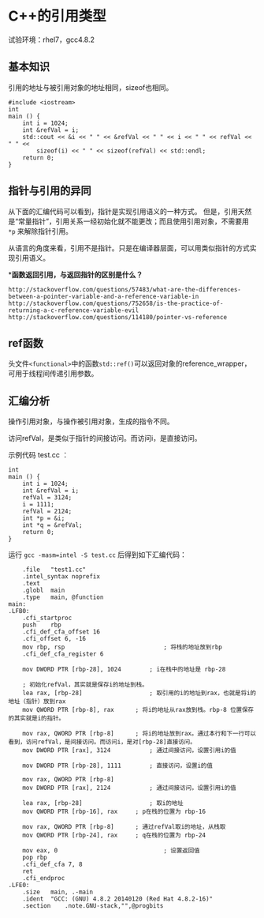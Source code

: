 # C++的引用类型

试验环境：rhel7，gcc4.8.2

## 基本知识

引用的地址与被引用对象的地址相同，sizeof也相同。

	#include <iostream>
	int 
	main () {
		int i = 1024;
		int &refVal = i;
		std::cout << &i << " " << &refVal << " " << i << " " << refVal << " " << 
			sizeof(i) << " " << sizeof(refVal) << std::endl;
		return 0;
	}

## 指针与引用的异同

从下面的汇编代码可以看到，指针是实现引用语义的一种方式。
但是，引用天然是“常量指针”，引用关系一经初始化就不能更改；而且使用引用对象，不需要用 `*p` 来解除指针引用。

从语言的角度来看，引用不是指针。只是在编译器层面，可以用类似指针的方式实现引用语义。

***函数返回引用，与返回指针的区别是什么？**

	http://stackoverflow.com/questions/57483/what-are-the-differences-between-a-pointer-variable-and-a-reference-variable-in
	http://stackoverflow.com/questions/752658/is-the-practice-of-returning-a-c-reference-variable-evil
	http://stackoverflow.com/questions/114180/pointer-vs-reference

## ref函数

头文件`<functional>`中的函数`std::ref()`可以返回对象的reference_wrapper，可用于线程间传递引用参数。

## 汇编分析

操作引用对象，与操作被引用对象，生成的指令不同。

访问refVal，是类似于指针的间接访问。而访问i，是直接访问。

示例代码 test.cc ：

	int 
	main () {
		int i = 1024;
		int &refVal = i;
		refVal = 3124;
		i = 1111;
		refVal = 2124;
		int *p = &i;
		int *q = &refVal;
		return 0;
	}

运行 `gcc -masm=intel -S test.cc` 后得到如下汇编代码：

		.file	"test1.cc"
		.intel_syntax noprefix
		.text
		.globl	main
		.type	main, @function
	main:
	.LFB0:
		.cfi_startproc
		push	rbp
		.cfi_def_cfa_offset 16
		.cfi_offset 6, -16
		mov	rbp, rsp							; 将栈的地址放到rbp
		.cfi_def_cfa_register 6
		
		mov	DWORD PTR [rbp-28], 1024		; i在栈中的地址是 rbp-28
		
		; 初始化refVal，其实就是保存i的地址到栈。
		lea	rax, [rbp-28]					; 取引用的i的地址到rax，也就是将i的地址（指针）放到rax
		mov	QWORD PTR [rbp-8], rax		; 将i的地址从rax放到栈。rbp-8 位置保存的其实就是i的指针。
	
		mov	rax, QWORD PTR [rbp-8]		; 将i的地址放到rax。通过本行和下一行可以看到，访问refVal，是间接访问。而访问i，是对[rbp-28]直接访问。
		mov	DWORD PTR [rax], 3124			; 通过间接访问，设置引用i的值
		
		mov	DWORD PTR [rbp-28], 1111		; 直接访问，设置i的值
		
		mov	rax, QWORD PTR [rbp-8]
		mov	DWORD PTR [rax], 2124			; 通过间接访问，设置引用i的值
		
		lea	rax, [rbp-28]					; 取i的地址
		mov	QWORD PTR [rbp-16], rax		; p在栈的位置为 rbp-16
		
		mov	rax, QWORD PTR [rbp-8]		; 通过refVal取i的地址，从栈取
		mov	QWORD PTR [rbp-24], rax		; q在栈的位置为 rbp-24
		
		mov	eax, 0								; 设置返回值
		pop	rbp
		.cfi_def_cfa 7, 8
		ret
		.cfi_endproc
	.LFE0:
		.size	main, .-main
		.ident	"GCC: (GNU) 4.8.2 20140120 (Red Hat 4.8.2-16)"
		.section	.note.GNU-stack,"",@progbits

